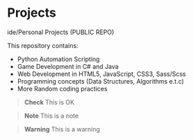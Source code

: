 # Projects
ide/Personal Projects (PUBLIC REPO)

This repository contains:
 - Python Automation Scripting
 - Game Development in C# and Java
 - Web Development in HTML5, JavaScript, CSS3, Sass/Scss
 - Programming concepts (Data Structures, Algorithms e.t.c)
 - More Random coding practices



> **Check**
> This is OK

> **Note**
> This is a note

> **Warning**
> This is a warning
